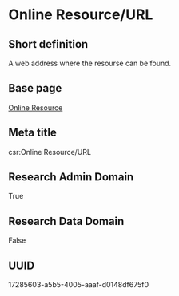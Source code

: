 # Online Resource/URL
## Short definition
A web address where the resourse can be found.
## Base page
[Online Resource](../../Objects/Online%20Resource.md)
## Meta title
csr:Online Resource/URL
## Research Admin Domain
True
## Research Data Domain
False
## UUID
17285603-a5b5-4005-aaaf-d0148df675f0
